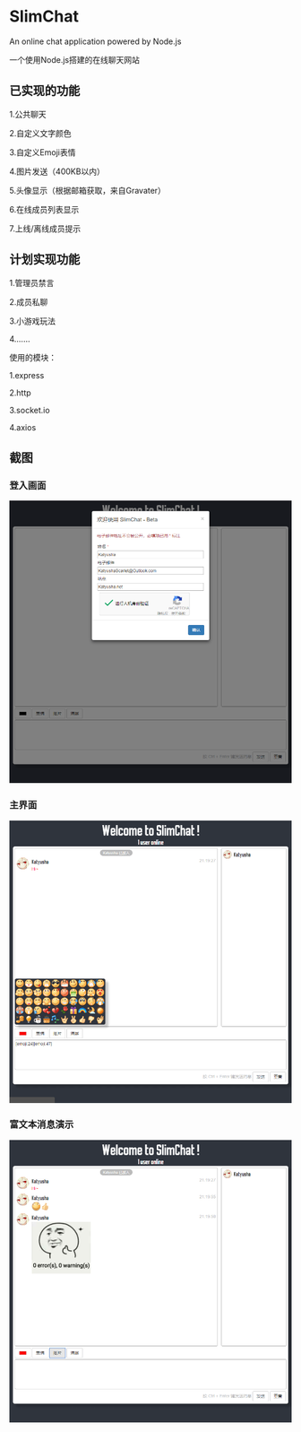 # SlimChat
An online chat application powered by Node.js

一个使用Node.js搭建的在线聊天网站

## 已实现的功能

1.公共聊天

2.自定义文字颜色

3.自定义Emoji表情

4.图片发送（400KB以内）

5.头像显示（根据邮箱获取，来自Gravater）

6.在线成员列表显示

7.上线/离线成员提示

## 计划实现功能

1.管理员禁言

2.成员私聊

3.小游戏玩法

4.……

使用的模块：

1.express

2.http

3.socket.io

4.axios

## 截图

### 登入画面

![picture1](https://github.com/KatyushaScarlet/SlimChat/raw/master/README/1.png)

### 主界面

![picture2](https://github.com/KatyushaScarlet/SlimChat/raw/master/README/2.png)

### 富文本消息演示

![picture3](https://github.com/KatyushaScarlet/SlimChat/raw/master/README/3.png)
